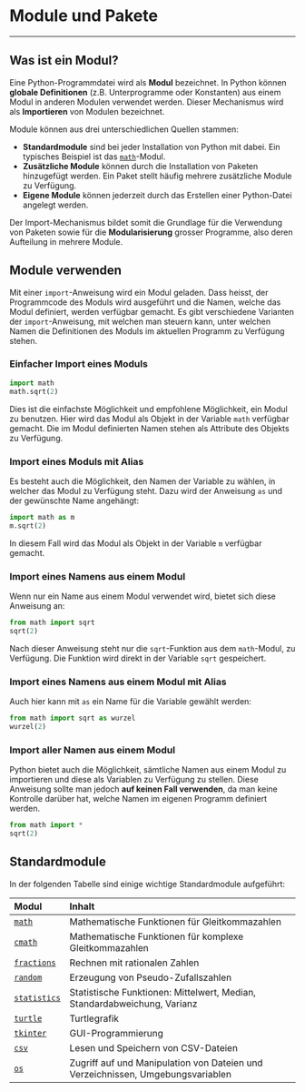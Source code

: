 # Module und Pakete
---

## Was ist ein Modul?

Eine Python-Programmdatei wird als **Modul** bezeichnet. In Python können **globale Definitionen** (z.B. Unterprogramme oder Konstanten) aus einem Modul in anderen Modulen verwendet werden. Dieser Mechanismus wird als **Importieren** von Modulen bezeichnet.

Module können aus drei unterschiedlichen Quellen stammen:

- **Standardmodule** sind bei jeder Installation von Python mit dabei. Ein typisches Beispiel ist das [`math`][1]-Modul.
- **Zusätzliche Module** können durch die Installation von Paketen hinzugefügt werden. Ein Paket stellt häufig mehrere zusätzliche Module zu Verfügung.
- **Eigene Module** können jederzeit durch das Erstellen einer Python-Datei angelegt werden.

Der Import-Mechanismus bildet somit die Grundlage für die Verwendung von Paketen sowie für die **Modularisierung** grosser Programme, also deren Aufteilung in mehrere Module.

## Module verwenden

Mit einer `import`-Anweisung wird ein Modul geladen. Dass heisst, der Programmcode des Moduls wird ausgeführt und die Namen, welche das Modul definiert, werden verfügbar gemacht. Es gibt verschiedene Varianten der `import`-Anweisung, mit welchen man steuern kann, unter welchen Namen die Definitionen des Moduls im aktuellen Programm zu Verfügung stehen.

### Einfacher Import eines Moduls

``` python
import math
math.sqrt(2)
```

Dies ist die einfachste Möglichkeit und empfohlene Möglichkeit, ein Modul zu benutzen. Hier wird das Modul als Objekt in der Variable `math` verfügbar gemacht. Die im Modul definierten Namen stehen als Attribute des Objekts zu Verfügung.

### Import eines Moduls mit Alias

Es besteht auch die Möglichkeit, den Namen der Variable zu wählen, in welcher das Modul zu Verfügung steht. Dazu wird der Anweisung `as` und der gewünschte Name angehängt:

``` python
import math as m
m.sqrt(2)
```

In diesem Fall wird das Modul als Objekt in der Variable `m` verfügbar gemacht.

### Import eines Namens aus einem Modul

Wenn nur ein Name aus einem Modul verwendet wird, bietet sich diese Anweisung an:

``` python
from math import sqrt
sqrt(2)
```

Nach dieser Anweisung steht nur die `sqrt`-Funktion aus dem `math`-Modul, zu Verfügung. Die Funktion wird direkt in der Variable `sqrt` gespeichert.

### Import eines Namens aus einem Modul mit Alias

Auch hier kann mit `as` ein Name für die Variable gewählt werden:

``` python
from math import sqrt as wurzel
wurzel(2)
```

### Import aller Namen aus einem Modul

Python bietet auch die Möglichkeit, sämtliche Namen aus einem Modul zu importieren und diese als Variablen zu Verfügung zu stellen. Diese Anweisung sollte man jedoch **auf keinen Fall verwenden**, da man keine Kontrolle darüber hat, welche Namen im eigenen Programm definiert werden.

``` python
from math import *
sqrt(2)
```

## Standardmodule

In der folgenden Tabelle sind einige wichtige Standardmodule aufgeführt:

| Modul             | Inhalt                                                                          |
|:----------------- |:------------------------------------------------------------------------------- |
| [`math`][1]       | Mathematische Funktionen für Gleitkommazahlen                                   |
| [`cmath`][2]      | Mathematische Funktionen für komplexe Gleitkommazahlen                          |
| [`fractions`][3]  | Rechnen mit rationalen Zahlen                                                   |
| [`random`][4]     | Erzeugung von Pseudo-Zufallszahlen                                              |
| [`statistics`][5] | Statistische Funktionen: Mittelwert, Median, Standardabweichung, Varianz        |
| [`turtle`][6]     | Turtlegrafik                                                                    |
| [`tkinter`][7]    | GUI-Programmierung                                                              |
| [`csv`][8]        | Lesen und Speichern von CSV-Dateien                                             |
| [`os`][9]         | Zugriff auf und Manipulation von Dateien und Verzeichnissen, Umgebungsvariablen |


[1]: https://docs.python.org/3.5/library/math.html
[2]: https://docs.python.org/3.5/library/cmath.html
[3]: https://docs.python.org/3.5/library/fractions.html
[4]: https://docs.python.org/3.5/library/random.html
[5]: https://docs.python.org/3.5/library/statistics.html
[6]: https://docs.python.org/3.5/library/turtle.html
[7]: https://docs.python.org/3/library/tkinter.html
[8]: https://docs.python.org/3.5/library/csv.html
[9]: https://docs.python.org/3.5/library/os.html
